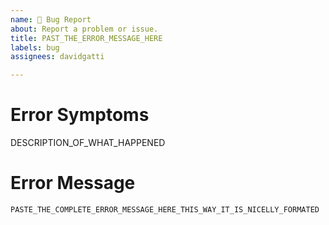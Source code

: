 ```yaml
---
name: 🐛 Bug Report
about: Report a problem or issue.
title: PAST_THE_ERROR_MESSAGE_HERE
labels: bug
assignees: davidgatti

---
```


# Error Symptoms

DESCRIPTION_OF_WHAT_HAPPENED

# Error Message

```
PASTE_THE_COMPLETE_ERROR_MESSAGE_HERE_THIS_WAY_IT_IS_NICELLY_FORMATED
```
